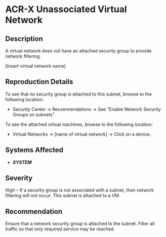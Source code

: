 ACR-X Unassociated Virtual Network
==================================

Description
-----------
A virtual network does not have an attached security group to provide network filtering.

[insert virtual network name]

Reproduction Details
--------------------
To see that no security group is attached to this subnet, browse to the following location:
* Security Center -> Recommendations -> See “Enable Network Security Groups on subnets”

To see the attached virtual machines, browse to the following location:
* Virtual Networks -> [name of virtual network] -> Click on a device.

Systems Affected
----------------
  * ***SYSTEM***

Severity
--------
High – If a security group is not associated with a subnet, then network filtering will not occur. This subnet is attached to a VM.

Recommendation
--------------
Ensure that a network security group is attached to the subnet. Filter all traffic so that only required service may be reached.
